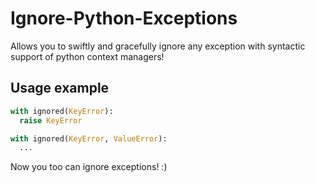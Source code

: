 # Ignore-Python-Exceptions
Allows you to swiftly and gracefully ignore any exception with syntactic support of python context managers!

## Usage example
```python
with ignored(KeyError):
  raise KeyError
```

```python
with ignored(KeyError, ValueError):
  ...
```

Now you too can ignore exceptions! :)

